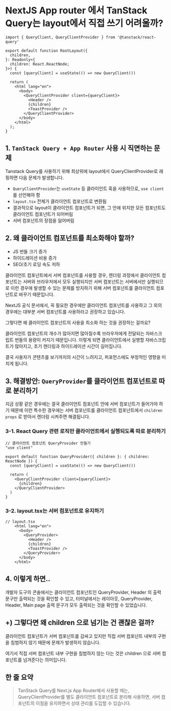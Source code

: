# NextJS App router 에서 TanStack Query는 layout에서 직접 쓰기 어려울까?

```tsx
import { QueryClient, QueryClientProvider } from '@tanstack/react-query'

export default function RootLayout({
  children,
}: Readonly<{
  children: React.ReactNode;
}>) {
  const [queryClient] = useState(() => new QueryClient())
  
  return (
    <html lang="en">
      <body>
        <QueryClientProvider client={queryClient}>
          <Header />
          {children}
          <ToastProvider />
        </QueryClientProvider>
      </body>
    </html>
  );
}
```

## 1. `TanStack Query + App Router` 사용 시 직면하는 문제

Tanstack Query를 사용하기 위해 최상위에 layout에서  QueryClientProvider로 래핑하면 다음 문제가 발생합니다.

- `QueryClientProvider`는 `useState` 등 클라이언트 훅을 사용하므로, `use client`를 선언해야 함
- `layout.tsx` 전체가 클라이언트 컴포넌트로 변환됨
- 결과적으로 layout이 클라이언트 컴포넌트가 되면, 그 안에 위치한 모든 컴포넌트도 클라이언트 컴포넌트가 되어버림
- 서버 컴포넌트의 장점을 잃어버림

## 2. 왜 클라이언트 컴포넌트를 최소화해야 할까?

- JS 번들 크기 증가
- 하이드레이션 비용 증가
- SEO/초기 로딩 속도 저하

클라이언트 컴포넌트에서 서버 컴포넌트를 사용할 경우, 렌더링 과정에서 클라이언트 컴포넌트는 서버와 브라우저에서 모두 실행되지만 서버 컴포넌트는 서버에서만 실행되므로 이런 경우에 발생할 수 있는 문제를 방지하기 위해 서버 컴포넌트를 클라이언트 컴포넌트로 바꾸기 때문입니다.

NextJS 공식 문서에서, 꼭 필요한 경우에만 클라이언트 컴포넌트를 사용하고 그 외의 경우에는 대부분 서버 컴포넌트를 사용하라고 권장하고 있습니다.

그렇다면 왜 클라이언트 컴포넌트의 사용을 최소화 하는 것을 권장하는 걸까요?

클라이언트 컴포넌트의 개수가 많아지면 많아질수록 브라우저에게 전달되는 자바스크립트 번들의 용량이 커지기 때문입니다.
이렇게 되면 클라이언트에서 실행할 자바스크립트가 많아지고, 초기 렌더링과 하이드레이션 시간이 길어집니다.

결국 사용자가 콘텐츠를 보기까지의 시간이 느려지고, 퍼포먼스에도 부정적인 영향을 미치게 됩니다.

## 3. 해결방안: `QueryProvider`를 클라이언트 컴포넌트로 따로 분리하기

지금 상황 같은 경우에는 결국 클라이언트 컴포넌트 안에 서버 컴포넌트가 들어가야 하기 때문에 이런 특수한 경우에는 서버 컴포넌트를 클라이언트 컴포넌트에서 `children props` 로 받아서 렌더링 시켜주면 해결됩니다.

### 3-1. React Query 관련 로직만 클라이언트에서 실행되도록 따로 분리하기

```tsx
// 클라이언트 컴포넌트 QueryProvider 만들기
"use client"

export default function QueryProvider({ children }: { children: ReactNode }) {
  const [queryClient] = useState(() => new QueryClient())

  return (
    <QueryClientProvider client={queryClient}>
      {children}
    </QueryClientProvider>
  )
}

```

### 3-2. layout.tsx는 서버 컴포넌트로 유지하기

```tsx
// layout.tsx
    <html lang="en">
      <body>
        <QueryProvider>
          <Header />
          {children}
          <ToastProvider />
        </QueryProvider>
      </body>
    </html>
```

## 4. 이렇게 하면..

개발자 도구의 콘솔에서는 클라이언트 컴포넌트인 QueryProvider, Header 의 출력 문구만 출력되는 것을 확인할 수 있고, 터미널에서는 레이아웃, QueryProvider, Header, Main page 출력 문구가 모두 출력되는 것을 확인할 수 있었습니다.

## +)  그렇다면 왜 children 으로 넘기는 건 괜찮은 걸까?

클라이언트 컴포넌트가 서버 컴포넌트를 감싸고 있지만 직접 서버 컴포넌트 내부의 구현을 침범하지 않기 때문에 문제가 발생하지 않습니다.

여기서 직접 서버 컴포넌트 내부 구현을 침범하지 않는 다는 것은 children 으로 서버 컴포넌트를 넘겨준다는 의미입니다.

## 한 줄 요약

> TanStack Query를 Next.js App Router에서 사용할 때는,
QueryClientProvider를 별도 클라이언트 컴포넌트로 분리해 사용하면,
서버 컴포넌트의 이점을 유지하면서 상태 관리를 도입할 수 있습니다.
> 